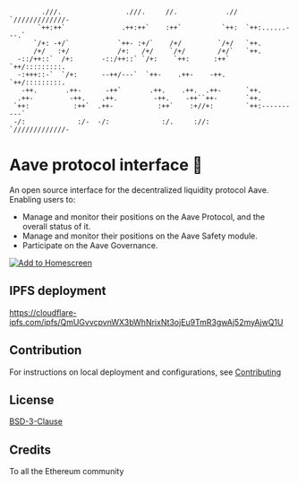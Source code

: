 ```
        .///.                .///.     //.            .//  `/////////////-
       `++:++`              .++:++`    :++`          `++:  `++:......---.`
      `/+: -+/`            `++- :+/`    /+/         `/+/   `++.
      /+/   :+/            /+:   /+/    `/+/        /+/`   `++.
  -::/++::`  /+:       -::/++::` `/+:    `++:      :++`    `++/:::::::::.
  -:+++::-`  `/+:      --++/---`  `++-    .++-    -++.     `++/:::::::::.
   -++.       .++-      -++`       .++.    .++.  .++-      `++.
  .++-         -++.    .++.         -++.    -++``++-       `++.
 `++:           :++`  .++-           :++`    :+//+:        `++:----------`
 -/:             :/-  -/:             :/.     ://:         `/////////////-
```

# Aave protocol interface :ghost:

An open source interface for the decentralized liquidity protocol Aave.
Enabling users to:

- Manage and monitor their positions on the Aave Protocol, and the overall status of it.
- Manage and monitor their positions on the Aave Safety module.
- Participate on the Aave Governance.

[![Add to Homescreen](https://img.shields.io/badge/Skynet-Add%20To%20Homescreen-00c65e?logo=skynet&labelColor=0d0d0d)](https://homescreen.hns.siasky.net/#/skylink/AQC5-5u4WrNjpS58r4U3vEP5P1MbNnAzPIY-rxDfcvB77A)

## IPFS deployment

https://cloudflare-ipfs.com/ipfs/QmUGvvcpvnWX3bWhNrixNt3ojEu9TmR3gwAj52myAjwQ1U

## Contribution

For instructions on local deployment and configurations, see [Contributing](./CONTRIBUTING.md)

## License

[BSD-3-Clause](./LICENSE.md)

## Credits

To all the Ethereum community
